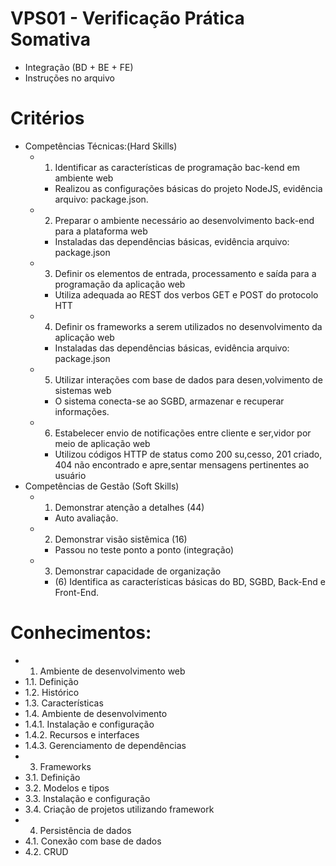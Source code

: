 # VPS01 - Verificação Prática Somativa
- Integração (BD + BE + FE)
- Instruções no arquivo
# Critérios
- Competências Técnicas:(Hard Skills)
	- 1. Identificar as características de programação bac-kend em ambiente web
		- Realizou as configurações básicas do projeto NodeJS, evidência arquivo: package.json.
	- 2. Preparar o ambiente necessário ao desenvolvimento back-end para a plataforma web
		- Instaladas das dependências básicas, evidência arquivo: package.json
	- 3. Definir os elementos de entrada, processamento e saída para a programação da aplicação web
		- Utiliza adequada ao REST dos verbos GET e POST do protocolo HTT
	- 4. Definir os frameworks a serem utilizados no desenvolvimento da aplicação web
		- Instaladas das dependências básicas, evidência arquivo: package.json
	- 5. Utilizar interações com base de dados para desen,volvimento de sistemas web
		- O sistema conecta-se ao SGBD, armazenar e recuperar informações.
	- 6. Estabelecer envio de notificações entre cliente e ser,vidor por meio de aplicação web
		- Utilizou códigos HTTP de status como 200 su,cesso, 201 criado, 404 não encontrado e apre,sentar mensagens pertinentes ao usuário
- Competências de Gestão (Soft Skills)
	- 1. Demonstrar atenção a detalhes (44)
		- Auto avaliação.
	- 2. Demonstrar visão sistêmica (16)
		- Passou no teste ponto a ponto (integração)
	- 3. Demonstrar capacidade de organização
		- (6) Identifica as características básicas do BD, SGBD, Back-End e Front-End.
# Conhecimentos:
- 1. Ambiente de desenvolvimento web
- 1.1. Definição
- 1.2. Histórico
- 1.3. Características
- 1.4. Ambiente de desenvolvimento
- 1.4.1. Instalação e configuração
- 1.4.2. Recursos e interfaces
- 1.4.3. Gerenciamento de dependências
- 3. Frameworks
- 3.1. Definição
- 3.2. Modelos e tipos
- 3.3. Instalação e configuração
- 3.4. Criação de projetos utilizando framework
- 4. Persistência de dados
- 4.1. Conexão com base de dados
- 4.2. CRUD